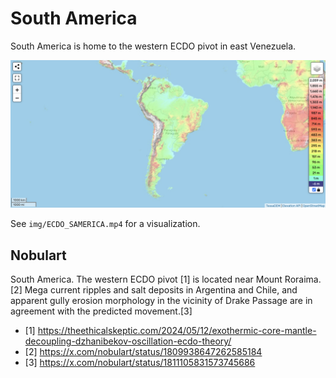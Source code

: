 # South America

South America is home to the western ECDO pivot in east Venezuela.

![sa](img/south-america-elevation.png "sa")

See `img/ECDO_SAMERICA.mp4` for a visualization.

## Nobulart

South America. The western ECDO pivot [1] is located near Mount Roraima.[2] Mega current ripples and salt deposits in Argentina and Chile, and apparent gully erosion morphology in the vicinity of Drake Passage are in agreement with the predicted movement.[3]
- [1] https://theethicalskeptic.com/2024/05/12/exothermic-core-mantle-decoupling-dzhanibekov-oscillation-ecdo-theory/
- [2] https://x.com/nobulart/status/1809938647262585184
- [3] https://x.com/nobulart/status/1811105831573745686